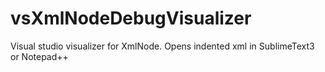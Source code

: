 # vsXmlNodeDebugVisualizer
Visual studio visualizer for XmlNode. Opens indented xml in SublimeText3 or Notepad++
